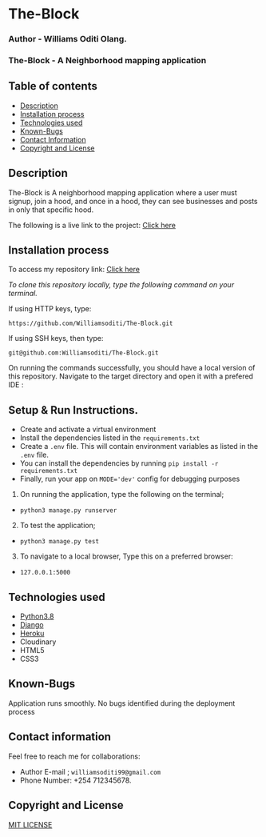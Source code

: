 # The-Block
### Author - Williams Oditi Olang.

### The-Block - A Neighborhood mapping application

## Table of contents
+ [Description](#Description)
+ [Installation process](#installation-process)
+ [Technologies used](#technologies-used)
+ [Known-Bugs](#known-bugs)
+ [Contact Information](#contact-information)
+ [Copyright and License](#copyright-and-license)

## Description
The-Block is A neighborhood mapping application where a user must signup, join a hood, and once in a hood, they can see businesses and posts in only that specific hood.

<!-- ![Project-design](/static/images/screenshot.png) -->

The following is a live link to the project:
[Click here](``)

## Installation process
To access my repository link:
[Click here](https://github.com/Williamsoditi/The-Block.git)

*To clone this repository locally, type the following command on your terminal.*

If using HTTP keys, type:

`https://github.com/Williamsoditi/The-Block.git`


If using SSH keys, then type:

`git@github.com:Williamsoditi/The-Block.git`

On running the commands successfully, you should have a local version of this repository.
Navigate to the target directory and open it with a prefered IDE :
## Setup & Run Instructions.
- Create and activate a virtual environment
- Install the dependencies listed in the `requirements.txt`
- Create a `.env` file. This will contain environment variables as listed in the `.env` file.
- You can install the dependencies by running `pip install -r requirements.txt`
- Finally, run your app on `MODE='dev'` config for debugging purposes

1. On running the application, type the following on the terminal;
+ `python3 manage.py runserver`
2. To test the application;
+ `python3 manage.py test`
3. To navigate to a local browser, Type this on a preferred browser:
+ `127.0.0.1:5000`

## Technologies used
* [Python3.8](https://www.python.org/)
* [Django](https://www.djangoproject.com/)
* [Heroku](https://heroku.com)
* Cloudinary
* HTML5
* CSS3

## Known-Bugs
Application runs smoothly. No bugs identified during the deployment process

## Contact information
Feel free to reach me for collaborations:
+ Author E-mail ; `williamsoditi99@gmail.com `
+ Phone Number: +254 712345678.

## Copyright and License
[MIT LICENSE](/LICENSE)
